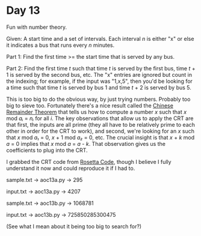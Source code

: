 # Day 13

Fun with number theory.

Given: A start time and a set of intervals. Each interval *n* is either "x" or
else it indicates a bus that runs every  *n* minutes.

Part 1: Find the first time >= the start time that is served by any bus.

Part 2: Find the first time *t* such that time *t* is served by the first bus,
time *t* + 1 is served by the second bus, etc. The "x" entries are ignored but
count in the indexing; for example, if the input was "1,x,5", then you'd be
looking for a time such that time *t* is served by bus 1 and time *t* + 2 is
served by bus 5.

This is too big to do the obvious way, by just trying numbers. Probably too big
to sieve too. Fortunately there's a nice result called the [Chinese Remainder
Theorem](https://en.wikipedia.org/wiki/Chinese_remainder_theorem)
that tells us how to compute a number *x* such that *x* mod *aᵢ* = *nᵢ*
for all *i*. The key observations that allow us to apply the CRT are that
first, the inputs are all prime (they all have to be relatively prime to each
other in order for the CRT to work), and second, we're looking for an *x* such
that *x* mod *a₁* = 0, *x* + 1 mod *a₂* = 0, etc. The crucial insight
is that *x* + *k* mod *a* = 0 implies that *x* mod *a* = *a* - *k*. That
observation gives us the coefficients to plug into the CRT.

I grabbed the CRT code from
[Rosetta Code](https://rosettacode.org/wiki/Chinese_remainder_theorem#Python_3.6),
though I believe I fully understand it now and could reproduce it if I had to.

sample.txt -> aoc13a.py -> 295

input.txt -> aoc13a.py -> 4207

sample.txt -> aoc13b.py -> 1068781

input.txt -> aoc13b.py -> 725850285300475

(See what I mean about it being too big to search for?)

